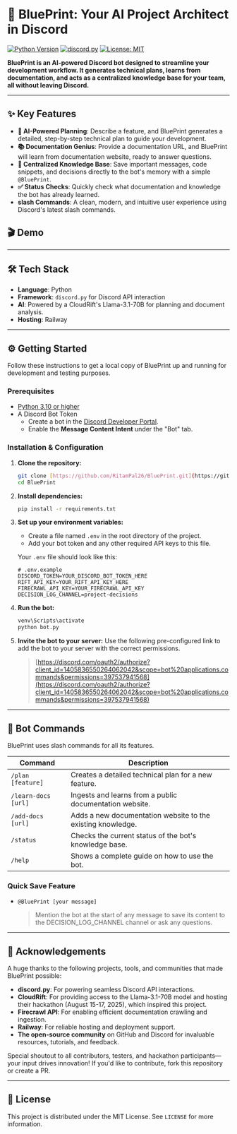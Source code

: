 # 🚀 BluePrint: Your AI Project Architect in Discord

[![Python Version](https://img.shields.io/badge/Python-3.10%2B-blue)](https://www.python.org/downloads/)
[![discord.py](https://img.shields.io/badge/discord.py-2.3.2-7289DA?logo=discord&logoColor=white)](https://github.com/Rapptz/discord.py)
[![License: MIT](https://img.shields.io/badge/License-MIT-yellow.svg)](https://opensource.org/licenses/MIT)

**BluePrint is an AI-powered Discord bot designed to streamline your development workflow. It generates technical plans, learns from documentation, and acts as a centralized knowledge base for your team, all without leaving Discord.**

---

## ✨ Key Features

- **🤖 AI-Powered Planning**: Describe a feature, and BluePrint generates a detailed, step-by-step technical plan to guide your development.
- **📚 Documentation Genius**: Provide a documentation URL, and BluePrint will learn from documentation website, ready to answer questions.
- **🧠 Centralized Knowledge Base**: Save important messages, code snippets, and decisions directly to the bot's memory with a simple `@BluePrint`.
- **✅ Status Checks**: Quickly check what documentation and knowledge the bot has already learned.
- **slash Commands**: A clean, modern, and intuitive user experience using Discord's latest slash commands.

## 🎬 Demo



---

## 🛠️ Tech Stack

- **Language**: Python
- **Framework**: `discord.py` for Discord API interaction
- **AI**: Powered by a CloudRift's Llama-3.1-70B for planning and document analysis.
- **Hosting**: Railway

---

## ⚙️ Getting Started

Follow these instructions to get a local copy of BluePrint up and running for development and testing purposes.

### Prerequisites

- [Python 3.10 or higher](https://www.python.org/downloads/)
- A Discord Bot Token
    - Create a bot in the [Discord Developer Portal](https://discord.com/developers/applications).
    - Enable the **Message Content Intent** under the "Bot" tab.

### Installation & Configuration

1. **Clone the repository:**
    ```sh
    git clone [https://github.com/RitamPal26/BluePrint.git](https://github.com/RitamPal26/BluePrint.git)
    cd BluePrint
    ```

2. **Install dependencies:**
    ```sh
    pip install -r requirements.txt
    ```

3. **Set up your environment variables:**
    -   Create a file named `.env` in the root directory of the project.
    -   Add your bot token and any other required API keys to this file.

    Your `.env` file should look like this:
    ```env
    # .env.example
    DISCORD_TOKEN=YOUR_DISCORD_BOT_TOKEN_HERE
    RIFT_API_KEY=YOUR_RIFT_API_KEY_HERE 
    FIRECRAWL_API_KEY=YOUR_FIRECRAWL_API_KEY
    DECISION_LOG_CHANNEL=project-decisions
    ```

4. **Run the bot:**
    ```sh
    venv\Scripts\activate
    python bot.py
    ```

5. **Invite the bot to your server:**
    Use the following pre-configured link to add the bot to your server with the correct permissions.
    > [https://discord.com/oauth2/authorize?client_id=1405836550264062042&scope=bot%20applications.commands&permissions=397537941568](https://discord.com/oauth2/authorize?client_id=1405836550264062042&scope=bot%20applications.commands&permissions=397537941568)

---

## 🤖 Bot Commands

BluePrint uses slash commands for all its features.

| Command             | Description                                                  |
| ------------------- | ------------------------------------------------------------ |
| `/plan [feature]`   | Creates a detailed technical plan for a new feature.         |
| `/learn-docs [url]` | Ingests and learns from a public documentation website.      |
| `/add-docs [url]`   | Adds a new documentation website to the existing knowledge.  |
| `/status`           | Checks the current status of the bot's knowledge base.       |
| `/help`             | Shows a complete guide on how to use the bot.                |

### Quick Save Feature

- `@BluePrint [your message]`
    > Mention the bot at the start of any message to save its content to the DECISION_LOG_CHANNEL channel or ask any questions.

---

## 🙏 Acknowledgements

A huge thanks to the following projects, tools, and communities that made BluePrint possible:

- **discord.py**: For powering seamless Discord API interactions.
- **CloudRift**: For providing access to the Llama-3.1-70B model and hosting their hackathon (August 15-17, 2025), which inspired this project.
- **Firecrawl API**: For enabling efficient documentation crawling and ingestion.
- **Railway**: For reliable hosting and deployment support.
- **The open-source community** on GitHub and Discord for invaluable resources, tutorials, and feedback.

Special shoutout to all contributors, testers, and hackathon participants—your input drives innovation! If you'd like to contribute, fork this repository or create a PR.

---

## 📄 License

This project is distributed under the MIT License. See `LICENSE` for more information.